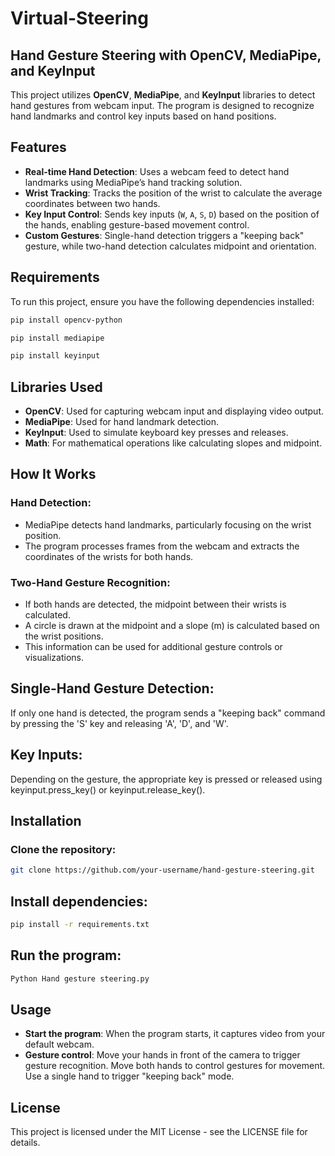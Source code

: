 # Virtual-Steering

## Hand Gesture Steering with OpenCV, MediaPipe, and KeyInput

This project utilizes **OpenCV**, **MediaPipe**, and **KeyInput** libraries to detect hand gestures from webcam input. The program is designed to recognize hand landmarks and control key inputs based on hand positions.

## Features

- **Real-time Hand Detection**: Uses a webcam feed to detect hand landmarks using MediaPipe’s hand tracking solution.
- **Wrist Tracking**: Tracks the position of the wrist to calculate the average coordinates between two hands.
- **Key Input Control**: Sends key inputs (`W`, `A`, `S`, `D`) based on the position of the hands, enabling gesture-based movement control.
- **Custom Gestures**: Single-hand detection triggers a "keeping back" gesture, while two-hand detection calculates midpoint and orientation.
  
## Requirements

To run this project, ensure you have the following dependencies installed:

```bash
pip install opencv-python
```
```bash
pip install mediapipe 
```
```bash
pip install keyinput
```
## Libraries Used
 - **OpenCV**: Used for capturing webcam input and displaying video output.
- **MediaPipe**: Used for hand landmark detection.
- **KeyInput**: Used to simulate keyboard key presses and releases.
- **Math**: For mathematical operations like calculating slopes and midpoint.

## How It Works
### Hand Detection:

 - MediaPipe detects hand landmarks, particularly focusing on the wrist position.
 - The program processes frames from the webcam and extracts the coordinates of the wrists for both hands.
### Two-Hand Gesture Recognition:

 - If both hands are detected, the midpoint between their wrists is calculated.
 - A circle is drawn at the midpoint and a slope (m) is calculated based on the wrist positions.
 - This information can be used for additional gesture controls or visualizations.

## Single-Hand Gesture Detection:

If only one hand is detected, the program sends a "keeping back" command by pressing the 'S' key and releasing 'A', 'D', and 'W'.

## Key Inputs:

Depending on the gesture, the appropriate key is pressed or released using keyinput.press_key() or keyinput.release_key().

## Installation
### Clone the repository:
```bash
git clone https://github.com/your-username/hand-gesture-steering.git
```

## Install dependencies:
```bash
pip install -r requirements.txt
```
## Run the program:
```bash
Python Hand gesture steering.py
```
## Usage
 - **Start the program**: When the program starts, it captures video from your default webcam.
 - **Gesture control**: Move your hands in front of the camera to trigger gesture recognition.
    Move both hands to control gestures for movement.
    Use a single hand to trigger "keeping back" mode.

## License
This project is licensed under the MIT License - see the LICENSE file for details.
